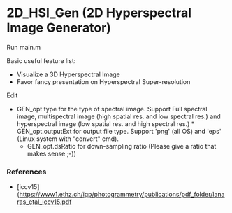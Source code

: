 # 2D_HSI_Gen (2D Hyperspectral Image Generator)

Run main.m

Basic useful feature list:

 * Visualize a 3D Hyperspectral Image
  * Favor fancy presentation on Hyperspectral Super-resolution

  Edit
   * GEN_opt.type for the type of spectral image. Support Full spectral image, multispectral image (high spatial res. and low spectral res.) and hyperspectral image (low spatial res. and high spectral res.)
    * GEN_opt.outputExt for output file type. Support 'png' (all OS) and 'eps' (Linux system with "convert" cmd).
     * GEN_opt.dsRatio for down-sampling ratio (Please give a ratio that makes sense ;-))

### References

 * [iccv15](https://www1.ethz.ch/igp/photogrammetry/publications/pdf_folder/lanaras_etal_iccv15.pdf

